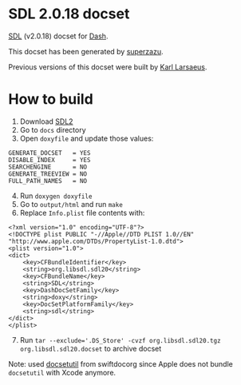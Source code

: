 # SDL 2.0.18 docset

[SDL](http://libsdl.org) (v2.0.18) docset for [Dash](http://kapeli.com/dash).

This docset has been generated by [superzazu](https://github.com/superzazu).

Previous versions of this docset were built by [Karl Larsaeus](https://github.com/karlll).

# How to build

1. Download [SDL2](https://www.libsdl.org/release/SDL2-2.0.18.tar.gz)
2. Go to `docs` directory
3. Open `doxyfile` and update those values:

```
GENERATE_DOCSET   = YES
DISABLE_INDEX     = YES
SEARCHENGINE      = NO
GENERATE_TREEVIEW = NO
FULL_PATH_NAMES   = NO
```

4. Run `doxygen doxyfile`
5. Go to `output/html` and run `make`
6. Replace `Info.plist` file contents with:

```plist
<?xml version="1.0" encoding="UTF-8"?>
<!DOCTYPE plist PUBLIC "-//Apple//DTD PLIST 1.0//EN" "http://www.apple.com/DTDs/PropertyList-1.0.dtd">
<plist version="1.0">
<dict>
    <key>CFBundleIdentifier</key>
    <string>org.libsdl.sdl20</string>
    <key>CFBundleName</key>
    <string>SDL</string>
    <key>DashDocSetFamily</key>
    <string>doxy</string>
    <key>DocSetPlatformFamily</key>
    <string>sdl</string>
</dict>
</plist>
```

7. Run `tar --exclude='.DS_Store' -cvzf org.libsdl.sdl20.tgz org.libsdl.sdl20.docset` to archive docset

Note: used [docsetutil](https://github.com/swiftdocorg/docsetutil) from swiftdocorg since Apple does not bundle `docsetutil` with Xcode anymore.
